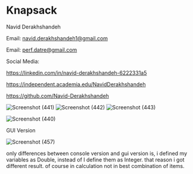# Knapsack

Navid Derakhshandeh

Email: navid.derakhshandeh1@gmail.com

Email: perf.datre@gmail.com

Social Media:

https://linkedin.com/in/navid-derakhshandeh-6222331a5

https://independent.academia.edu/NavidDerakhshandeh

https://github.com/Navid-Derakhshandeh

![Screenshot (441)](https://github.com/Navid-Derakhshandeh/Knapsack/assets/111235264/767b11ef-2e0f-46eb-9bec-bb2515d04de4)
![Screenshot (442)](https://github.com/Navid-Derakhshandeh/Knapsack/assets/111235264/247c3e0e-4416-4683-9b86-773d4ed0780e)
![Screenshot (443)](https://github.com/Navid-Derakhshandeh/Knapsack/assets/111235264/76f3dccc-8f63-4e09-a29a-ceefa1ddd8f3)




![Screenshot (440)](https://github.com/Navid-Derakhshandeh/Knapsack/assets/111235264/acde6f40-2f2f-45d7-a28f-4e68f27b2069)

GUI Version 

![Screenshot (457)](https://github.com/Navid-Derakhshandeh/Knapsack/assets/111235264/61994aa3-d64d-4da0-9253-127dcda60a5c)

only differences between console version and gui version is, i defined my variables as Double,
instead of I define them as Integer.
that reason i got different result. of course in calculation not in best combination of items.




 

